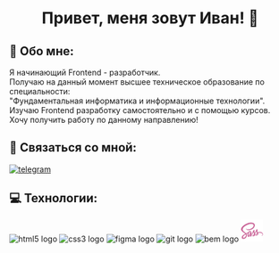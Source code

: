 <h1 align="center">Привет, меня зовут Иван! 👋</h1>

<h2 align="left">🚀 Обо мне:</h2>
<p align="left"> 
Я начинающий Frontend - разработчик.</br>
Получаю на данный момент высшее техническое образование по специальности:</br>
"Фундаментальная информатика и информационные технологии".</br>
Изучаю Frontend разработку самостоятельно и с помощью курсов.</br>
Хочу получить работу по данному направлению!</br>
</p>

<h2 align="left">🔗 Связаться со мной:</h2>
  <div id="badges">
    <a href="https://t.me/Futtur1stt" target="_blank">
      <img src="https://cdn-icons-png.flaticon.com/512/2111/2111646.png" width="40" height="40" alt="telegram" />
    </a>
  </div>

<h2 align="left">💻 Технологии:</h2>
  <div id="texnology">
    <img src="https://cdn.jsdelivr.net/gh/devicons/devicon/icons/html5/html5-original.svg" width="40" height="40" alt="html5 logo" />
    <img src="https://cdn.jsdelivr.net/gh/devicons/devicon/icons/css3/css3-original.svg" width="40" height="40" alt="css3 logo" />
    <img src="https://www.vectorlogo.zone/logos/figma/figma-icon.svg" width="40" height="40" alt="figma logo" />
    <img src="https://www.vectorlogo.zone/logos/git-scm/git-scm-icon.svg" width="40" height="40" alt="git logo" />
    <img src="https://www.svgrepo.com/show/353481/bem.svg" width="40" height="40" alt="bem logo" />
    <img src="https://raw.githubusercontent.com/devicons/devicon/master/icons/sass/sass-original.svg" width="40" height="40" alt="scss logo" />
  </div>

